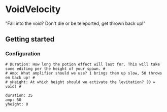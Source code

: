 # VoidVelocity

"Fall into the void? Don't die or be teleported, get thrown back up!"

## Getting started

### Configuration
```
# Duration: How long the potion effect will last for. This will take some editing per the height of your spawn. #
# Amp: What amplifier should we use? 1 brings them up slow, 50 throws em back up! #
# yHeight: At which height should we activate the levitation? (0 = void) #

duration: 35
amp: 50
yheight: 0
```
